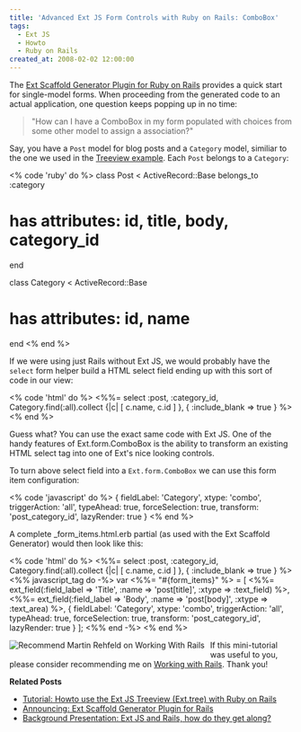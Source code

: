 ```yaml
---
title: 'Advanced Ext JS Form Controls with Ruby on Rails: ComboBox'
tags:
  - Ext JS
  - Howto
  - Ruby on Rails
created_at: 2008-02-02 12:00:00
---
```


The <a href="/2008/01/18/announcing-ext-scaffold-generator-plugin-for-rails/">Ext Scaffold Generator Plugin for Ruby on Rails</a> provides a quick start for single-model forms. When proceeding from the generated code to an actual application, one question keeps popping up in no time:
<blockquote>
"How can I have a ComboBox in my form populated with choices from some other model to assign a association?"
</blockquote>

Say, you have a <code>Post</code> model for blog posts and a <code>Category</code> model, similiar to the one we used in the <a href="/2008/01/26/howto-use-the-ext-js-treeview-exttree-with-ruby-on-rails/">Treeview example</a>. Each <code>Post</code> belongs to a <code>Category</code>:

<% code 'ruby' do %>
class Post < ActiveRecord::Base
  belongs_to :category
  # has attributes: id, title, body, category_id
end

class Category < ActiveRecord::Base
  # has attributes: id, name
end
<% end %>

If we were using just Rails without Ext JS, we would probably have the <code>select</code> form helper build a HTML select field ending up with this sort of code in our view:

<% code 'html' do %>
<%%= select :post, :category_id,
       Category.find(:all).collect {|c| [ c.name, c.id ] },
       { :include_blank => true } %>
<% end %>

Guess what? You can use the exact same code with Ext JS. One of the handy features of Ext.form.ComboBox is the ability to transform an existing HTML select tag into one of Ext's nice looking controls.

To turn above select field into a <code>Ext.form.ComboBox</code> we can use this form item configuration:

<% code 'javascript' do %>
{ fieldLabel:    'Category',
  xtype:         'combo',
  triggerAction: 'all',
  typeAhead:      true,
  forceSelection: true,
  transform:     'post_category_id',
  lazyRender:     true
}
<% end %>

A complete _form_items.html.erb partial (as used with the Ext Scaffold Generator) would then look like this:

<% code 'html' do %>
<%%= select :post, :category_id,
       Category.find(:all).collect {|c| [ c.name, c.id ] },
       { :include_blank => true } %>
<%% javascript_tag do -%>
  var <%%= "#{form_items}" %> = [
    <%%= ext_field(:field_label => 'Title', :name => 'post[title]', :xtype => :text_field) %>,
    <%%= ext_field(:field_label => 'Body',  :name => 'post[body]',  :xtype => :text_area) %>,
    { fieldLabel:    'Category',
      xtype:         'combo',
      triggerAction: 'all',
      typeAhead:      true,
      forceSelection: true,
      transform:     'post_category_id',
      lazyRender:     true
    }
  ];
<%% end -%>
<% end %>

<a href="http://www.workingwithrails.com/recommendation/new/person/6641-martin-rehfeld"><img align="left" style="border: 0pt none ; padding-right: 7px; padding-bottom: 5px" alt="Recommend Martin Rehfeld on Working With Rails" src="http://workingwithrails.com/images/tools/compact-small-button.jpg" /></a>If this mini-tutorial was useful to you, please consider recommending me on <a href="http://www.workingwithrails.com/recommendation/new/person/6641-martin-rehfeld">Working with Rails</a>. Thank you!

<div style="clear:left"><strong>Related Posts</strong></div>
<ul>
	<li><a href="/2008/01/26/howto-use-the-ext-js-treeview-exttree-with-ruby-on-rails/">Tutorial: Howto use the Ext JS Treeview (Ext.tree) with Ruby on Rails</a></li>
	<li><a href="/2008/01/18/announcing-ext-scaffold-generator-plugin-for-rails/">Announcing: Ext Scaffold Generator Plugin for Rails</a></li>
	<li><a href="/2008/01/08/ext-js-and-rails-how-do-they-get-along/">Background Presentation: Ext JS and Rails, how do they get along?</a></li>
</ul>
